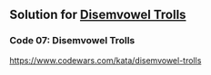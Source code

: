 ## Solution for [Disemvowel Trolls](https://www.codewars.com/kata/disemvowel-trolls/train/coffeescript)

### Code 07: Disemvowel Trolls

https://www.codewars.com/kata/disemvowel-trolls
